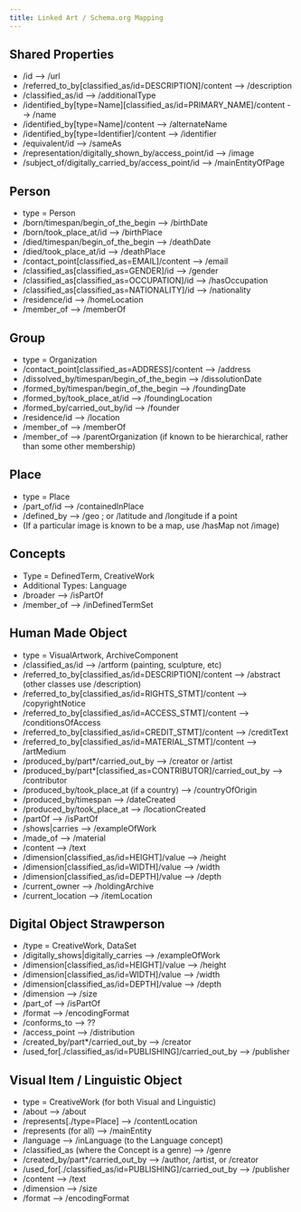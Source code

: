 ```yaml
---
title: Linked Art / Schema.org Mapping
---
```



## Shared Properties

* /id --> /url
* /referred_to_by[classified_as/id=DESCRIPTION]/content --> /description
* /classified_as/id --> /additionalType
* /identified_by[type=Name][classified_as/id=PRIMARY_NAME]/content --> /name 
* /identified_by[type=Name]/content --> /alternateName
* /identified_by[type=Identifier]/content --> /identifier
* /equivalent/id --> /sameAs
* /representation/digitally_shown_by/access_point/id --> /image
* /subject_of/digitally_carried_by/access_point/id --> /mainEntityOfPage


## Person

* type = Person
* /born/timespan/begin_of_the_begin --> /birthDate
* /born/took_place_at/id --> /birthPlace
* /died/timespan/begin_of_the_begin --> /deathDate
* /died/took_place_at/id --> /deathPlace
* /contact_point[classified_as=EMAIL]/content --> /email
* /classified_as[classified_as=GENDER]/id --> /gender
* /classified_as[classified_as=OCCUPATION]/id --> /hasOccupation
* /classified_as[classified_as=NATIONALITY]/id --> /nationality
* /residence/id --> /homeLocation
* /member_of --> /memberOf


## Group

* type = Organization
* /contact_point[classified_as=ADDRESS]/content --> /address
* /dissolved_by/timespan/begin_of_the_begin --> /dissolutionDate
* /formed_by/timespan/begin_of_the_begin --> /foundingDate
* /formed_by/took_place_at/id --> /foundingLocation
* /formed_by/carried_out_by/id --> /founder
* /residence/id --> /location
* /member_of --> /memberOf
* /member_of --> /parentOrganization (if known to be hierarchical, rather than some other membership)

## Place

* type = Place
* /part_of/id --> /containedInPlace
* /defined_by --> /geo ; or /latitude and /longitude if a point
* (If a particular image is known to be a map, use /hasMap not /image)

## Concepts

* Type = DefinedTerm, CreativeWork
* Additional Types: Language
* /broader --> /isPartOf
* /member_of --> /inDefinedTermSet

## Human Made Object

* type = VisualArtwork, ArchiveComponent 
* /classified_as/id --> /artform (painting, sculpture, etc)
* /referred_to_by[classified_as/id=DESCRIPTION]/content --> /abstract  (other classes use /description)
* /referred_to_by[classified_as/id=RIGHTS_STMT]/content --> /copyrightNotice
* /referred_to_by[classified_as/id=ACCESS_STMT]/content --> /conditionsOfAccess
* /referred_to_by[classified_as/id=CREDIT_STMT]/content --> /creditText
* /referred_to_by[classified_as/id=MATERIAL_STMT]/content --> /artMedium
* /produced_by/part*/carried_out_by --> /creator or /artist
* /produced_by/part*[classified_as=CONTRIBUTOR]/carried_out_by --> /contributor
* /produced_by/took_place_at (if a country) --> /countryOfOrigin
* /produced_by/timespan --> /dateCreated
* /produced_by/took_place_at --> /locationCreated
* /partOf --> /isPartOf
* /shows|carries --> /exampleOfWork
* /made_of --> /material
* /content --> /text
* /dimension[classified_as/id=HEIGHT]/value --> /height
* /dimension[classified_as/id=WIDTH]/value --> /width
* /dimension[classified_as/id=DEPTH]/value --> /depth
* /current_owner --> /holdingArchive
* /current_location --> /itemLocation

## Digital Object Strawperson

* /type = CreativeWork, DataSet
* /digitally_shows|digitally_carries --> /exampleOfWork
* /dimension[classified_as/id=HEIGHT]/value --> /height
* /dimension[classified_as/id=WIDTH]/value --> /width
* /dimension[classified_as/id=DEPTH]/value --> /depth
* /dimension --> /size
* /part_of --> /isPartOf
* /format --> /encodingFormat
* /conforms_to --> ??
* /access_point --> /distribution
* /created_by/part*/carried_out_by --> /creator
* /used_for[./classified_as/id=PUBLISHING]/carried_out_by --> /publisher

## Visual Item / Linguistic Object

* type = CreativeWork (for both Visual and Linguistic)
* /about --> /about
* /represents[./type=Place] --> /contentLocation
* /represents (for all) --> /mainEntity
* /language --> /inLanguage (to the Language concept)
* /classified_as (where the Concept is a genre) --> /genre 
* /created_by/part*/carried_out_by --> /author, /artist, or /creator
* /used_for[./classified_as/id=PUBLISHING]/carried_out_by --> /publisher
* /content --> /text
* /dimension --> /size
* /format --> /encodingFormat

